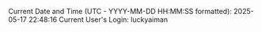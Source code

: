 Current Date and Time (UTC - YYYY-MM-DD HH:MM:SS formatted): 2025-05-17 22:48:16
Current User's Login: luckyaiman
